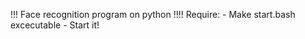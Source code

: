 !!! Face recognition program on python 
!!!! Require:
    - Make start.bash excecutable 
    - Start it!